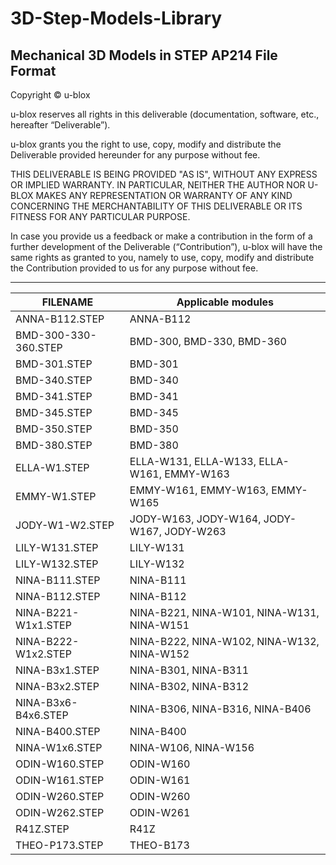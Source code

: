 ﻿# 3D-Step-Models-Library
Mechanical 3D Models in STEP AP214 File Format
--------------------------------------------------------------------------------

Copyright &copy; u-blox 

u-blox reserves all rights in this deliverable (documentation, software, etc., 
hereafter “Deliverable”). 

u-blox grants you the right to use, copy, modify and distribute the Deliverable
provided hereunder for any purpose without fee.  

THIS DELIVERABLE IS BEING PROVIDED "AS IS", WITHOUT ANY EXPRESS OR IMPLIED 
WARRANTY. IN PARTICULAR, NEITHER THE AUTHOR NOR U-BLOX MAKES ANY REPRESENTATION 
OR WARRANTY OF ANY KIND CONCERNING THE MERCHANTABILITY OF THIS DELIVERABLE 
OR ITS FITNESS FOR ANY PARTICULAR PURPOSE.

In case you provide us a feedback or make a contribution in the form of a 
further development of the Deliverable (“Contribution”), u-blox will have the 
same rights as granted to you, namely to use, copy, modify and distribute the 
Contribution provided to us for any purpose without fee.

-------------------------------------------------------------------------------

|FILENAME            |Applicable modules |
|--------------------|-------------------|
|ANNA-B112.STEP      |ANNA-B112|
|BMD-300-330-360.STEP|BMD-300, BMD-330, BMD-360|
|BMD-301.STEP        |BMD-301|
|BMD-340.STEP        |BMD-340|
|BMD-341.STEP        |BMD-341|
|BMD-345.STEP        |BMD-345|
|BMD-350.STEP        |BMD-350|
|BMD-380.STEP        |BMD-380|
|ELLA-W1.STEP        |ELLA-W131, ELLA-W133, ELLA-W161, EMMY-W163|
|EMMY-W1.STEP        |EMMY-W161, EMMY-W163, EMMY-W165|
|JODY-W1-W2.STEP     |JODY-W163, JODY-W164, JODY-W167, JODY-W263|
|LILY-W131.STEP      |LILY-W131|
|LILY-W132.STEP      |LILY-W132|
|NINA-B111.STEP      |NINA-B111|
|NINA-B112.STEP      |NINA-B112|
|NINA-B221-W1x1.STEP |NINA-B221, NINA-W101, NINA-W131, NINA-W151|
|NINA-B222-W1x2.STEP |NINA-B222, NINA-W102, NINA-W132, NINA-W152|
|NINA-B3x1.STEP      |NINA-B301, NINA-B311|
|NINA-B3x2.STEP      |NINA-B302, NINA-B312|
|NINA-B3x6-B4x6.STEP |NINA-B306, NINA-B316, NINA-B406|
|NINA-B400.STEP      |NINA-B400|
|NINA-W1x6.STEP      |NINA-W106, NINA-W156|
|ODIN-W160.STEP      |ODIN-W160|
|ODIN-W161.STEP      |ODIN-W161|
|ODIN-W260.STEP      |ODIN-W260|
|ODIN-W262.STEP      |ODIN-W261|
|R41Z.STEP           |R41Z|
|THEO-P173.STEP      |THEO-B173|

